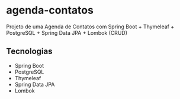 # agenda-contatos

Projeto de uma Agenda de Contatos com Spring Boot + Thymeleaf + PostgreSQL + Spring Data JPA + Lombok (CRUD)

## Tecnologias

- Spring Boot
- PostgreSQL
- Thymeleaf
- Spring Data JPA
- Lombok


